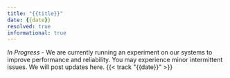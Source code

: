 ```yaml
---
title: "{{title}}"
date: {{date}}
resolved: true
informational: true
---
```


*In Progress* - We are currently running an experiment on our systems to improve performance and reliability. You may experience minor intermittent issues. We will post updates here. {{< track "{{date}}" >}}